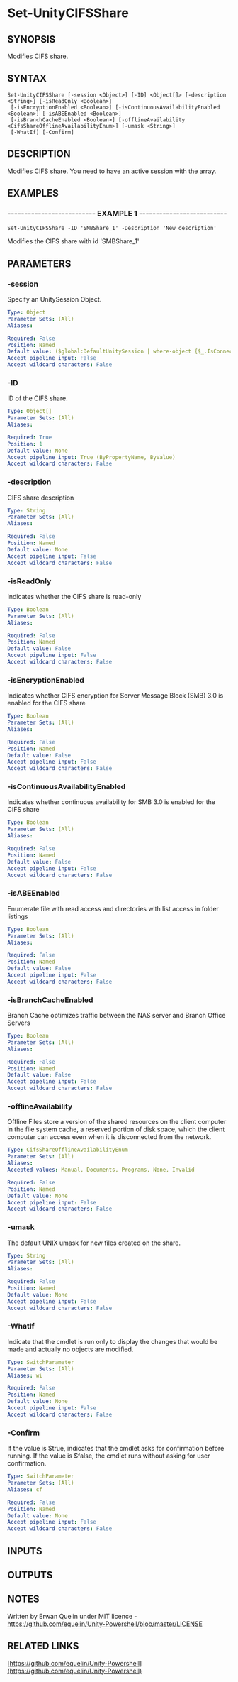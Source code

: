 # Set-UnityCIFSShare

## SYNOPSIS
Modifies CIFS share.

## SYNTAX

```
Set-UnityCIFSShare [-session <Object>] [-ID] <Object[]> [-description <String>] [-isReadOnly <Boolean>]
 [-isEncryptionEnabled <Boolean>] [-isContinuousAvailabilityEnabled <Boolean>] [-isABEEnabled <Boolean>]
 [-isBranchCacheEnabled <Boolean>] [-offlineAvailability <CifsShareOfflineAvailabilityEnum>] [-umask <String>]
 [-WhatIf] [-Confirm]
```

## DESCRIPTION
Modifies CIFS share.
You need to have an active session with the array.

## EXAMPLES

### -------------------------- EXAMPLE 1 --------------------------
```
Set-UnityCIFSShare -ID 'SMBShare_1' -Description 'New description'
```

Modifies the CIFS share with id 'SMBShare_1'

## PARAMETERS

### -session
Specify an UnitySession Object.

```yaml
Type: Object
Parameter Sets: (All)
Aliases: 

Required: False
Position: Named
Default value: ($global:DefaultUnitySession | where-object {$_.IsConnected -eq $true})
Accept pipeline input: False
Accept wildcard characters: False
```

### -ID
ID of the CIFS share.

```yaml
Type: Object[]
Parameter Sets: (All)
Aliases: 

Required: True
Position: 1
Default value: None
Accept pipeline input: True (ByPropertyName, ByValue)
Accept wildcard characters: False
```

### -description
CIFS share description

```yaml
Type: String
Parameter Sets: (All)
Aliases: 

Required: False
Position: Named
Default value: None
Accept pipeline input: False
Accept wildcard characters: False
```

### -isReadOnly
Indicates whether the CIFS share is read-only

```yaml
Type: Boolean
Parameter Sets: (All)
Aliases: 

Required: False
Position: Named
Default value: False
Accept pipeline input: False
Accept wildcard characters: False
```

### -isEncryptionEnabled
Indicates whether CIFS encryption for Server Message Block (SMB) 3.0 is enabled for the CIFS share

```yaml
Type: Boolean
Parameter Sets: (All)
Aliases: 

Required: False
Position: Named
Default value: False
Accept pipeline input: False
Accept wildcard characters: False
```

### -isContinuousAvailabilityEnabled
Indicates whether continuous availability for SMB 3.0 is enabled for the CIFS share

```yaml
Type: Boolean
Parameter Sets: (All)
Aliases: 

Required: False
Position: Named
Default value: False
Accept pipeline input: False
Accept wildcard characters: False
```

### -isABEEnabled
Enumerate file with read access and directories with list access in folder listings

```yaml
Type: Boolean
Parameter Sets: (All)
Aliases: 

Required: False
Position: Named
Default value: False
Accept pipeline input: False
Accept wildcard characters: False
```

### -isBranchCacheEnabled
Branch Cache optimizes traffic between the NAS server and Branch Office Servers

```yaml
Type: Boolean
Parameter Sets: (All)
Aliases: 

Required: False
Position: Named
Default value: False
Accept pipeline input: False
Accept wildcard characters: False
```

### -offlineAvailability
Offline Files store a version of the shared resources on the client computer in the file system cache, 
a reserved portion of disk space, which the client computer can access even when it is disconnected from the network.

```yaml
Type: CifsShareOfflineAvailabilityEnum
Parameter Sets: (All)
Aliases: 
Accepted values: Manual, Documents, Programs, None, Invalid

Required: False
Position: Named
Default value: None
Accept pipeline input: False
Accept wildcard characters: False
```

### -umask
The default UNIX umask for new files created on the share.

```yaml
Type: String
Parameter Sets: (All)
Aliases: 

Required: False
Position: Named
Default value: None
Accept pipeline input: False
Accept wildcard characters: False
```

### -WhatIf
Indicate that the cmdlet is run only to display the changes that would be made and actually no objects are modified.

```yaml
Type: SwitchParameter
Parameter Sets: (All)
Aliases: wi

Required: False
Position: Named
Default value: None
Accept pipeline input: False
Accept wildcard characters: False
```

### -Confirm
If the value is $true, indicates that the cmdlet asks for confirmation before running. 
If the value is $false, the cmdlet runs without asking for user confirmation.

```yaml
Type: SwitchParameter
Parameter Sets: (All)
Aliases: cf

Required: False
Position: Named
Default value: None
Accept pipeline input: False
Accept wildcard characters: False
```

## INPUTS

## OUTPUTS

## NOTES
Written by Erwan Quelin under MIT licence - https://github.com/equelin/Unity-Powershell/blob/master/LICENSE

## RELATED LINKS

[https://github.com/equelin/Unity-Powershell](https://github.com/equelin/Unity-Powershell)

